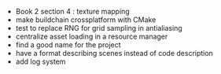 
- Book 2 section 4 : texture mapping
- make buildchain crossplatform with CMake
- test to replace RNG for grid sampling in antialiasing
- centralize asset loading in a resource manager
- find a good name for the project
- have a format describing scenes instead of code description
- add log system